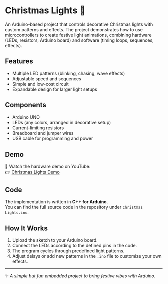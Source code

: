# Christmas Lights 🎄

An Arduino-based project that controls decorative Christmas lights with custom patterns and effects. The project demonstrates how to use microcontrollers to create festive light animations, combining hardware (LEDs, resistors, Arduino board) and software (timing loops, sequences, effects).

## Features
- Multiple LED patterns (blinking, chasing, wave effects)  
- Adjustable speed and sequences  
- Simple and low-cost circuit  
- Expandable design for larger light setups  

## Components
- Arduino UNO 
- LEDs (any colors, arranged in decorative setup)  
- Current-limiting resistors  
- Breadboard and jumper wires  
- USB cable for programming and power  

## Demo
🎥 Watch the hardware demo on YouTube:  
👉 [Christmas Lights Demo]([https://www.youtube.com/your-video-link-here](https://youtube.com/shorts/K5VuKq_Ds8M))

## Code
The implementation is written in **C++ for Arduino**.  
You can find the full source code in the repository under `Christmas Lights.ino`.  

## How It Works
1. Upload the sketch to your Arduino board.  
2. Connect the LEDs according to the defined pins in the code.  
3. The program cycles through predefined light patterns.  
4. Adjust delays or add new patterns in the `.ino` file to customize your own effects.  

---

✨ *A simple but fun embedded project to bring festive vibes with Arduino.*  

